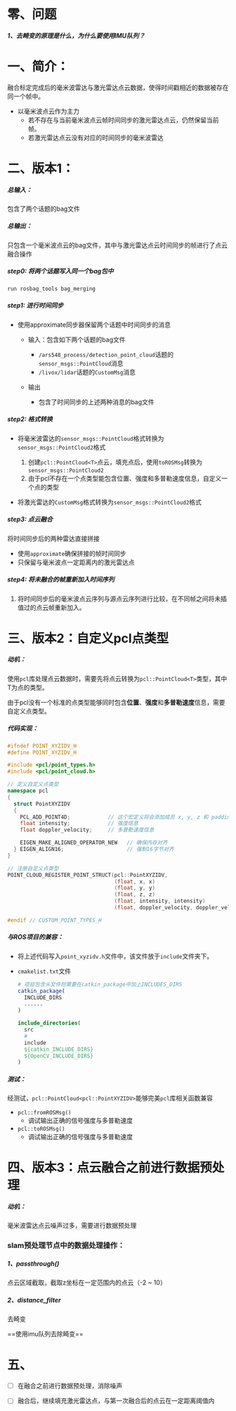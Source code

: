 # 零、问题

##### 1、去畸变的原理是什么，为什么要使用IMU队列？

# 一、简介：

融合标定完成后的毫米波雷达与激光雷达点云数据，使得时间戳相近的数据被存在同一个帧中。

- 以毫米波点云作为主力
  - 若不存在与当前毫米波点云帧时间同步的激光雷达点云，仍然保留当前帧。
  - 若激光雷达点云没有对应的时间同步的毫米波雷达

# 二、版本1：

##### 总输入：

包含了两个话题的bag文件

##### 总输出：

只包含一个毫米波点云的bag文件，其中与激光雷达点云时间同步的帧进行了点云融合操作

##### step0: 将两个话题写入同一个bag包中

```bash
run rosbag_tools bag_merging
```

##### step1: 进行时间同步

- 使用approximate同步器保留两个话题中时间同步的消息

  - 输入：包含如下两个话题的bag文件
    - `/ars548_process/detection_point_cloud`话题的`sensor_msgs::PointCloud`消息
    - `/livox/lidar`话题的`CustomMsg`消息

  - 输出
    - 包含了时间同步的上述两种消息的bag文件

##### step2: 格式转换

- 将毫米波雷达的`sensor_msgs::PointCloud`格式转换为`sensor_msgs::PointCloud2`格式
  1. 创建`pcl::PointCloud<T>`点云，填充点后，使用`toROSMsg`转换为`sensor_msgs::PointCloud2`
  2. 由于pcl不存在一个点类型能包含位置、强度和多普勒速度信息，自定义一个点的类型

- 将激光雷达的`CustomMsg`格式转换为`sensor_msgs::PointCloud2`格式 

##### step3: 点云融合

将时间同步后的两种雷达直接拼接

- 使用`approximate`确保拼接的帧时间同步
- 只保留与毫米波点一定距离内的激光雷达点

##### step4: 将未融合的帧重新加入时间序列

1. 将时间同步后的毫米波点云序列与源点云序列进行比较，在不同帧之间将未插值过的点云帧重新加入。

# 三、版本2：自定义pcl点类型

##### 动机：

使用`pcl`库处理点云数据时，需要先将点云转换为`pcl::PointCloud<T>`类型，其中T为点的类型。

由于pcl没有一个标准的点类型能够同时包含**位置**、**强度**和**多普勒速度**信息，需要自定义点类型。

##### 代码实现：

```c++
#ifndef POINT_XYZIDV_H
#define POINT_XYZIDV_H

#include <pcl/point_types.h>
#include <pcl/point_cloud.h>

// 定义自定义点类型
namespace pcl
{
  struct PointXYZIDV
  {
    PCL_ADD_POINT4D;            // 这个宏定义将会添加成员 x, y, z 和 padding
    float intensity;            // 强度信息
    float doppler_velocity;     // 多普勒速度信息

    EIGEN_MAKE_ALIGNED_OPERATOR_NEW   // 确保内存对齐
  } EIGEN_ALIGN16;                    // 强制16字节对齐
}

// 注册自定义点类型
POINT_CLOUD_REGISTER_POINT_STRUCT(pcl::PointXYZIDV,
                                  (float, x, x)
                                  (float, y, y)
                                  (float, z, z)
                                  (float, intensity, intensity)
                                  (float, doppler_velocity, doppler_velocity))

#endif // CUSTOM_POINT_TYPES_H

```

##### 与ROS项目的兼容：

- 将上述代码写入`point_xyzidv.h`文件中，该文件放于`include`文件夹下。

- `cmakelist.txt`文件

  ```cmake
  # 项目包含头文件则需要在catkin_package中加上INCLUDES_DIRS
  catkin_package(
    INCLUDE_DIRS
    ......
  )
  
  include_directories(
    src
    # 
    include
    ${catkin_INCLUDE_DIRS}
    ${OpenCV_INCLUDE_DIRS}
  )
  ```


##### 测试：

经测试，`pcl::PointCloud<pcl::PointXYZIDV>`能够完美`pcl`库相关函数兼容

- `pcl::fromROSMsg()`
  - 调试输出正确的信号强度与多普勒速度
- `pcl::toROSMsg()`
  - 调试输出正确的信号强度与多普勒速度

# 四、版本3：点云融合之前进行数据预处理

##### 动机：

毫米波雷达点云噪声过多，需要进行数据预处理

### slam预处理节点中的数据处理操作：

##### 1、passthrough()

点云区域截取，截取z坐标在一定范围内的点云（-2 ~ 10）

##### 2、distance_filter

去畸变

==使用imu队列去除畸变==

# 五、

- [ ] 在融合之前进行数据预处理，消除噪声

- [ ] 融合后，继续填充激光雷达点，与第一次融合后的点云在一定距离阈值内

